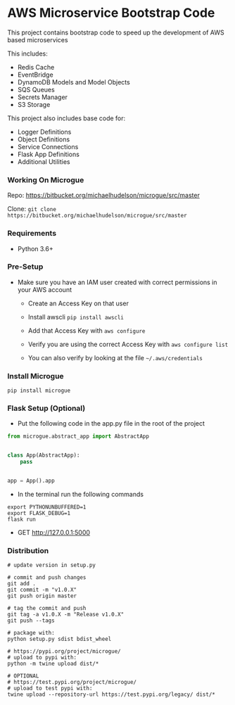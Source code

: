 # AWS Microservice Bootstrap Code

This project contains bootstrap code to speed up the development of AWS based microservices

This includes:
- Redis Cache
- EventBridge
- DynamoDB Models and Model Objects
- SQS Queues
- Secrets Manager
- S3 Storage

This project also includes base code for:
- Logger Definitions
- Object Definitions
- Service Connections
- Flask App Definitions
- Additional Utilities


### Working On Microgue

Repo: https://bitbucket.org/michaelhudelson/microgue/src/master

Clone: `git clone https://bitbucket.org/michaelhudelson/microgue/src/master`

### Requirements

- Python 3.6+

### Pre-Setup

- Make sure you have an IAM user created with correct permissions in your AWS account

    - Create an Access Key on that user

    - Install awscli `pip install awscli`

    - Add that Access Key with `aws configure`

    - Verify you are using the correct Access Key with `aws configure list`

    - You can also verify by looking at the file `~/.aws/credentials`

### Install Microgue

```
pip install microgue
```

### Flask Setup (Optional)

- Put the following code in the app.py file in the root of the project

```python
from microgue.abstract_app import AbstractApp


class App(AbstractApp):
    pass


app = App().app

```

- In the terminal run the following commands

```
export PYTHONUNBUFFERED=1
export FLASK_DEBUG=1
flask run
```

- GET http://127.0.0.1:5000

### Distribution
```
# update version in setup.py

# commit and push changes
git add .
git commit -m "v1.0.X"
git push origin master

# tag the commit and push
git tag -a v1.0.X -m "Release v1.0.X"
git push --tags

# package with:
python setup.py sdist bdist_wheel

# https://pypi.org/project/microgue/
# upload to pypi with:
python -m twine upload dist/*

# OPTIONAL
# https://test.pypi.org/project/microgue/
# upload to test pypi with:
twine upload --repository-url https://test.pypi.org/legacy/ dist/*
```
